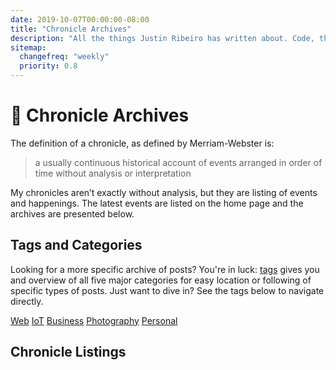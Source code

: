 ```yaml
---
date: 2019-10-07T00:00:00-08:00
title: "Chronicle Archives"
description: "All the things Justin Ribeiro has written about. Code, thoughts, words."
sitemap:
  changefreq: "weekly"
  priority: 0.8
---
```


# 📰 Chronicle Archives

The definition of a chronicle, as defined by Merriam-Webster is:

> a usually continuous historical account of events arranged in order of time without analysis or interpretation

My chronicles aren’t exactly without analysis, but they are listing of events and happenings. The latest events are listed on the home page and the archives are presented below.

## Tags and Categories

Looking for a more specific archive of posts? You're in luck: <a href="/tags/">tags</a> gives you and overview of all five major categories for easy location or following of specific types of posts. Just want to dive in? See the tags below to navigate directly.

<p id="tags">
  <a href="/tags/web/">Web</a> <a href="/tags/iot/">IoT</a> <a href="/tags/business/">Business</a> <a href="/tags/photography/">Photography</a> <a href="/tags/personal/">Personal</a>
</p>

## Chronicle Listings
